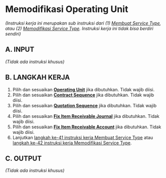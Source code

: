 # Memodifikasi Operating Unit

*(Instruksi kerja ini merupakan sub instruksi dari (1) [Membuat Service Type](./membuat.md), atau (2) [Memodifikasi Service Type](./memodifikasi.md). Instruksi kerja ini tidak bisa berdiri sendiri)*

## A. INPUT

*(Tidak ada instruksi khusus)*

## B. LANGKAH KERJA

1. Pilih dan sesuaikan **[Operating Unit](./penjelasan.md#field-operating-unit)** jika dibutuhkan. Tidak wajib diisi.
2. Pilih dan sesuaikan **[Contract Sequence](./penjelasan.md#field-contract-sequence)** jika dibutuhkan. Tidak wajib diisi.
3. Pilih dan sesuaikan **[Quotation Sequence](./penjelasan.md#field-quotation-sequence)** jika dibutuhkan. Tidak wajib diisi.
4. Pilih dan sesuaikan **[Fix Item Receivable Journal](./penjelasan.md#field-fix-item-receivable-journal)** jika dibutuhkan. Tidak wajib diisi.
5. Pilih dan sesuaikan **[Fix Item Receivable Account](./penjelasan.md#field-fix-item-receivable-account)** jika dibutuhkan. Tidak wajib diisi.
6. Lanjutkan [langkah ke-41 instruksi kerja Membuat Service Type](./membuat.md#l41) atau [langkah ke-42 instruksi kerja Memodifikasi Service Type](./memodifikasi.md#l42).

## C. OUTPUT

*(Tidak ada instruksi khusus)*
